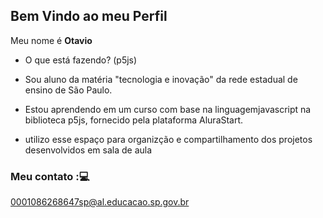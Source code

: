 ## Bem Vindo ao meu Perfil

Meu nome é **Otavio**

* O que está fazendo? (p5js)

* Sou aluno da matéria "tecnologia e inovação" da rede estadual de ensino de São Paulo.
* Estou aprendendo em um curso com base na linguagemjavascript na biblioteca p5js, fornecido pela plataforma AluraStart.
* utilizo esse espaço para organizção e compartilhamento dos projetos desenvolvidos em sala de aula

### Meu contato :💻

0001086268647sp@al.educacao.sp.gov.br
